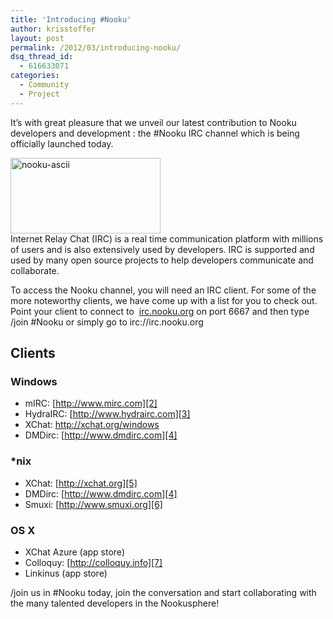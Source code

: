 ```yaml
---
title: 'Introducing #Nooku'
author: krisstoffer
layout: post
permalink: /2012/03/introducing-nooku/
dsq_thread_id:
  - 616633071
categories:
  - Community
  - Project
---
```

<span id="internal-source-marker_0.5432163879740983">It’s with great pleasure that we unveil our latest contribution to Nooku developers and development : the #Nooku IRC channel which is being officially launched today.</span>

<p style="text-align: left;">
  <a title="nooku-ascii by Nooku, on Flickr" href="http://www.flickr.com/photos/nooku/6853671028/"><img class="aligncenter" src="http://farm7.staticflickr.com/6048/6853671028_b1a7196c98_m.jpg" alt="nooku-ascii" width="240" height="121" /></a><br /> Internet Relay Chat (IRC) is a real time communication platform with millions of users and is also extensively used by developers. IRC is supported and used by many open source projects to help developers communicate and collaborate.
</p>

To access the Nooku channel, you will need an IRC client. For some of the more noteworthy clients, we have come up with a list for you to check out. Point your client to connect to  [irc.nooku.org][1] on port 6667 and then type /join #Nooku or simply go to irc://irc.nooku.org

<!--more-->

<h2 dir="ltr">
  Clients
</h2>

<h3 dir="ltr">
  Windows
</h3>

*   mIRC: [http://www.mirc.com][2]
*   HydraIRC: [http://www.hydrairc.com][3]
*   XChat: <http://xchat.org/windows>
*   DMDirc: [http://www.dmdirc.com][4]

<h3 dir="ltr">
  *nix
</h3>

*   XChat: [http://xchat.org][5]
*   DMDirc: [http://www.dmdirc.com][4]
*   Smuxi: [http://www.smuxi.org][6]

<h3 dir="ltr">
  OS X
</h3>

*   XChat Azure (app store)
*   Colloquy: [http://colloquy.info][7]
*   Linkinus (app store)

/join us in #Nooku today, join the conversation and start collaborating with the many talented developers in the Nookusphere!

 [1]: http://irc.nooku.org/
 [2]: http://www.mirc.com/
 [3]: http://www.hydrairc.com/
 [4]: http://www.dmdirc.com/
 [5]: http://xchat.org/
 [6]: http://www.smuxi.org/
 [7]: http://colloquy.info/
